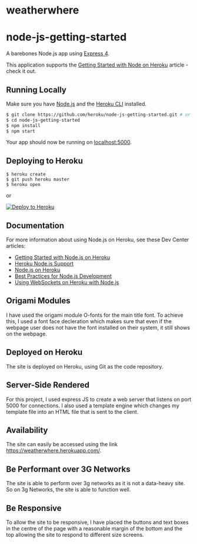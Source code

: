 # weatherwhere
# node-js-getting-started

A barebones Node.js app using [Express 4](http://expressjs.com/).

This application supports the [Getting Started with Node on Heroku](https://devcenter.heroku.com/articles/getting-started-with-nodejs) article - check it out.

## Running Locally

Make sure you have [Node.js](http://nodejs.org/) and the [Heroku CLI](https://cli.heroku.com/) installed.

```sh
$ git clone https://github.com/heroku/node-js-getting-started.git # or clone your own fork
$ cd node-js-getting-started
$ npm install
$ npm start
```

Your app should now be running on [localhost:5000](http://localhost:5000/).

## Deploying to Heroku

```
$ heroku create
$ git push heroku master
$ heroku open
```
or

[![Deploy to Heroku](https://www.herokucdn.com/deploy/button.png)](https://heroku.com/deploy)

## Documentation

For more information about using Node.js on Heroku, see these Dev Center articles:

- [Getting Started with Node.js on Heroku](https://devcenter.heroku.com/articles/getting-started-with-nodejs)
- [Heroku Node.js Support](https://devcenter.heroku.com/articles/nodejs-support)
- [Node.js on Heroku](https://devcenter.heroku.com/categories/nodejs)
- [Best Practices for Node.js Development](https://devcenter.heroku.com/articles/node-best-practices)
- [Using WebSockets on Heroku with Node.js](https://devcenter.heroku.com/articles/node-websockets)

## Origami Modules

I have used the origami module O-fonts for the main title font. To achieve this, I used a font face decleration which makes sure that even if the webpage user does not have the font installed on their system, it still shows on the webpage.

## Deployed on Heroku

The site is deployed on Heroku, using Git as the code repository.

## Server-Side Rendered

For this project, I used express JS to create a web server that listens on port 5000 for connections. I also used a template engine which changes my template file into an HTML file that is sent to the client.

## Availability

The site can easily be accessed using the link https://weatherwhere.herokuapp.com/.

## Be Performant over 3G Networks

The site is able to perform over 3g networks as it is not a data-heavy site. So on 3g Networks, the site is able to function well.

## Be Responsive

To allow the site to be responsive, I have placed the buttons and text boxes in the centre of the page with a reasonable margin of the bottom and the top allowing the site to respond to different size screens.
